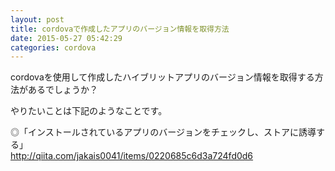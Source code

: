 ```yaml
---
layout: post
title: cordovaで作成したアプリのバージョン情報を取得方法
date: 2015-05-27 05:42:29
categories: cordova
---
```

<!-- {% raw %} -->
<p>cordovaを使用して作成したハイブリットアプリのバージョン情報を取得する方法があるでしょうか？</p>

<p>やりたいことは下記のようなことです。</p>

<p>◎「インストールされているアプリのバージョンをチェックし、ストアに誘導する」<br>
<a href="http://qiita.com/jakais0041/items/0220685c6d3a724fd0d6" rel="nofollow">http://qiita.com/jakais0041/items/0220685c6d3a724fd0d6</a></p>
<!-- {% endraw %} -->
